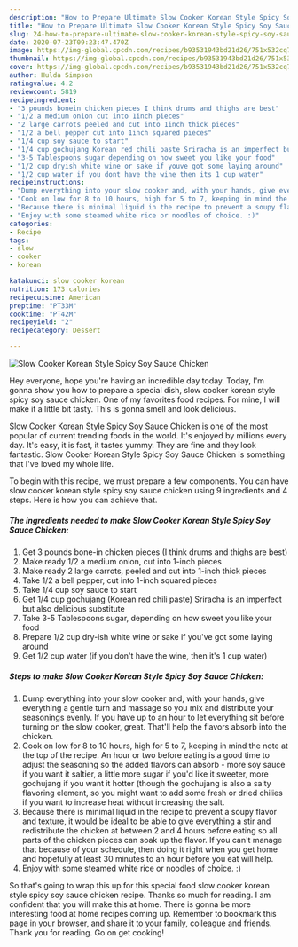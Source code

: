 ```yaml
---
description: "How to Prepare Ultimate Slow Cooker Korean Style Spicy Soy Sauce Chicken"
title: "How to Prepare Ultimate Slow Cooker Korean Style Spicy Soy Sauce Chicken"
slug: 24-how-to-prepare-ultimate-slow-cooker-korean-style-spicy-soy-sauce-chicken
date: 2020-07-23T09:23:47.470Z
image: https://img-global.cpcdn.com/recipes/b93531943bd21d26/751x532cq70/slow-cooker-korean-style-spicy-soy-sauce-chicken-recipe-main-photo.jpg
thumbnail: https://img-global.cpcdn.com/recipes/b93531943bd21d26/751x532cq70/slow-cooker-korean-style-spicy-soy-sauce-chicken-recipe-main-photo.jpg
cover: https://img-global.cpcdn.com/recipes/b93531943bd21d26/751x532cq70/slow-cooker-korean-style-spicy-soy-sauce-chicken-recipe-main-photo.jpg
author: Hulda Simpson
ratingvalue: 4.2
reviewcount: 5819
recipeingredient:
- "3 pounds bonein chicken pieces I think drums and thighs are best"
- "1/2 a medium onion cut into 1inch pieces"
- "2 large carrots peeled and cut into 1inch thick pieces"
- "1/2 a bell pepper cut into 1inch squared pieces"
- "1/4 cup soy sauce to start"
- "1/4 cup gochujang Korean red chili paste Sriracha is an imperfect but also delicious substitute"
- "3-5 Tablespoons sugar depending on how sweet you like your food"
- "1/2 cup dryish white wine or sake if youve got some laying around"
- "1/2 cup water if you dont have the wine then its 1 cup water"
recipeinstructions:
- "Dump everything into your slow cooker and, with your hands, give everything a gentle turn and massage so you mix and distribute your seasonings evenly. If you have up to an hour to let everything sit before turning on the slow cooker, great. That&#39;ll help the flavors absorb into the chicken."
- "Cook on low for 8 to 10 hours, high for 5 to 7, keeping in mind the note at the top of the recipe. An hour or two before eating is a good time to adjust the seasoning so the added flavors can absorb - more soy sauce if you want it saltier, a little more sugar if you&#39;d like it sweeter, more gochujang if you want it hotter (though the gochujang is also a salty flavoring element, so you might want to add some fresh or dried chilies if you want to increase heat without increasing the salt."
- "Because there is minimal liquid in the recipe to prevent a soupy flavor and texture, it would be ideal to be able to give everything a stir and redistribute the chicken at between 2 and 4 hours before eating so all parts of the chicken pieces can soak up the flavor. If you can&#39;t manage that because of your schedule, then doing it right when you get home and hopefully at least 30 minutes to an hour before you eat will help."
- "Enjoy with some steamed white rice or noodles of choice. :)"
categories:
- Recipe
tags:
- slow
- cooker
- korean

katakunci: slow cooker korean 
nutrition: 173 calories
recipecuisine: American
preptime: "PT33M"
cooktime: "PT42M"
recipeyield: "2"
recipecategory: Dessert

---
```



![Slow Cooker Korean Style Spicy Soy Sauce Chicken](https://img-global.cpcdn.com/recipes/b93531943bd21d26/751x532cq70/slow-cooker-korean-style-spicy-soy-sauce-chicken-recipe-main-photo.jpg)

Hey everyone, hope you're having an incredible day today. Today, I'm gonna show you how to prepare a special dish, slow cooker korean style spicy soy sauce chicken. One of my favorites food recipes. For mine, I will make it a little bit tasty. This is gonna smell and look delicious.

Slow Cooker Korean Style Spicy Soy Sauce Chicken is one of the most popular of current trending foods in the world. It's enjoyed by millions every day. It's easy, it is fast, it tastes yummy. They are fine and they look fantastic. Slow Cooker Korean Style Spicy Soy Sauce Chicken is something that I've loved my whole life.




To begin with this recipe, we must prepare a few components. You can have slow cooker korean style spicy soy sauce chicken using 9 ingredients and 4 steps. Here is how you can achieve that.

<!--inarticleads1-->

##### The ingredients needed to make Slow Cooker Korean Style Spicy Soy Sauce Chicken:

1. Get 3 pounds bone-in chicken pieces (I think drums and thighs are best)
1. Make ready 1/2 a medium onion, cut into 1-inch pieces
1. Make ready 2 large carrots, peeled and cut into 1-inch thick pieces
1. Take 1/2 a bell pepper, cut into 1-inch squared pieces
1. Take 1/4 cup soy sauce to start
1. Get 1/4 cup gochujang (Korean red chili paste) Sriracha is an imperfect but also delicious substitute
1. Take 3-5 Tablespoons sugar, depending on how sweet you like your food
1. Prepare 1/2 cup dry-ish white wine or sake if you&#39;ve got some laying around
1. Get 1/2 cup water (if you don&#39;t have the wine, then it&#39;s 1 cup water)




<!--inarticleads2-->

##### Steps to make Slow Cooker Korean Style Spicy Soy Sauce Chicken:

1. Dump everything into your slow cooker and, with your hands, give everything a gentle turn and massage so you mix and distribute your seasonings evenly. If you have up to an hour to let everything sit before turning on the slow cooker, great. That&#39;ll help the flavors absorb into the chicken.
1. Cook on low for 8 to 10 hours, high for 5 to 7, keeping in mind the note at the top of the recipe. An hour or two before eating is a good time to adjust the seasoning so the added flavors can absorb - more soy sauce if you want it saltier, a little more sugar if you&#39;d like it sweeter, more gochujang if you want it hotter (though the gochujang is also a salty flavoring element, so you might want to add some fresh or dried chilies if you want to increase heat without increasing the salt.
1. Because there is minimal liquid in the recipe to prevent a soupy flavor and texture, it would be ideal to be able to give everything a stir and redistribute the chicken at between 2 and 4 hours before eating so all parts of the chicken pieces can soak up the flavor. If you can&#39;t manage that because of your schedule, then doing it right when you get home and hopefully at least 30 minutes to an hour before you eat will help.
1. Enjoy with some steamed white rice or noodles of choice. :)




So that's going to wrap this up for this special food slow cooker korean style spicy soy sauce chicken recipe. Thanks so much for reading. I am confident that you will make this at home. There is gonna be more interesting food at home recipes coming up. Remember to bookmark this page in your browser, and share it to your family, colleague and friends. Thank you for reading. Go on get cooking!
